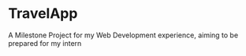 # TravelApp
A Milestone Project for my Web Development experience, aiming to be prepared for my intern
